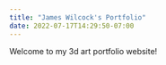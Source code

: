 ```yaml
---
title: "James Wilcock's Portfolio"
date: 2022-07-17T14:29:50-07:00
---
```

Welcome to my 3d art portfolio website!

